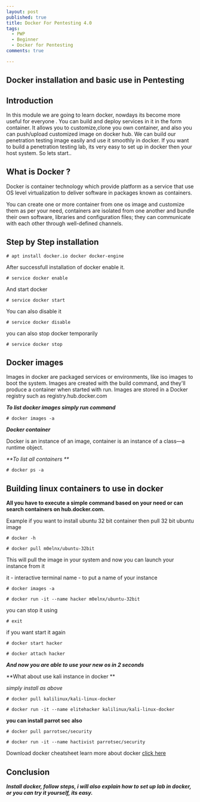 ```yaml
---
layout: post
published: true
title: Docker For Pentesting 4.0
tags:
  - PWP
  - Beginner
  - Docker for Pentesting
comments: true

---
```

## Docker installation and basic use in Pentesting

## Introduction

In this module we are going to learn docker,  nowdays its become more useful for everyone . You can build and deploy services
in it in the form container.
It allows you to customize,clone you own container, and also you can push/upload customized image on docker hub.
We can build our penetration testing image easily and use it smoothly in docker.
If you want to build a penetration testing lab, its very easy to set up in docker then your host system.
So lets start..


## What is Docker ?

Docker is container technology which provide platform as a service that use OS level virtualization to deliver software in packages known as containers.

You can create one or more container from one os image and customize them as per your need, containers are isolated from one another and bundle their own software, libraries and configuration files; they can communicate with each other through well-defined channels.


## Step by Step installation
~~~
# apt install docker.io docker docker-engine
~~~
After successfull installation of docker enable it.
~~~
# service docker enable
~~~
And start docker 
~~~
# service docker start
~~~
You can also disable it 
~~~
# service docker disable
~~~
you can also stop docker temporarily
~~~
# service docker stop
~~~
## Docker images


Images in docker are packaged services or environments, like iso images to boot the system.  Images are created with the build command, and they'll produce a container when started with run. Images are stored in a Docker registry such as registry.hub.docker.com

_**To list docker images simply run command**_

~~~
# docker images -a
~~~

_**Docker container**_

Docker is an instance of an image, container is an instance of a class—a runtime object. 

_**To list all containers **_

~~~
# docker ps -a
~~~

## Building linux containers to use in docker 


**All you have to execute a simple command based on your need or can search containers on hub.docker.com.**

Example if you want to install ubuntu 32 bit container then pull 32 bit ubuntu image

~~~
# docker -h

# docker pull m0elnx/ubuntu-32bit
~~~

This will pull the image in your system and now you can launch your instance from it


it - interactive terminal
name - to put a name of your instance

~~~
# docker images -a

# docker run -it --name hacker m0elnx/ubuntu-32bit
~~~

you can stop it using 
~~~
# exit
~~~

if you want start it again 

~~~
# docker start hacker

# docker attach hacker
~~~


_**And now you are able to use your new os in 2 seconds**_

**What about use kali instance in docker **

_simply install as above_

~~~
# docker pull kalilinux/kali-linux-docker
~~~

~~~
# docker run -it --name elitehacker kalilinux/kali-linux-docker
~~~

**you can install parrot sec also**

~~~
# docker pull parrotsec/security
~~~
~~~
# docker run -it --name hactivist parrotsec/security
~~~

Download docker cheatsheet learn more about docker [click here](https://www.docker.com/sites/default/files/d8/2019-09/docker-cheat-sheet.pdf)

## Conclusion

_**Install docker, follow steps, i will also explain how to set up lab in docker, or you can try it yourself, its easy.**_

